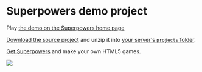# Superpowers demo project

Play [the demo on the Superpowers home page](https://superpowers-html5.com/)

[Download the source project](https://github.com/superpowers-extra/discover-superpowers-demo/archive/master.zip) and unzip it into [your server's `projects` folder](http://docs.superpowers-html5.com/en/getting-started/setting-up-superpowers).

[Get Superpowers](https://superpowers-html5.com/) and make your own HTML5 games.

![](https://github.com/superpowers-extra/discover-superpowers-demo/blob/master/preview.gif)